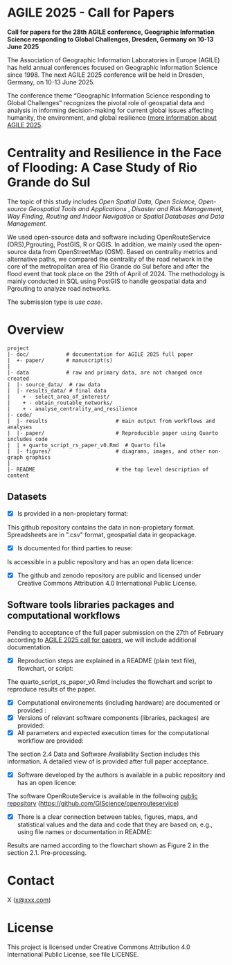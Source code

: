 # AGILE 2025 - Call for Papers
**Call for papers for the 28th AGILE conference, Geographic Information Science responding to Global Challenges, Dresden, Germany on 10-13 June 2025**

The Association of Geographic Information Laboratories in Europe (AGILE) has held annual conferences focused on Geographic Information Science since 1998. The next AGILE 2025 conference will be held in Dresden, Germany, on 10-13 June 2025.

The conference theme “Geographic Information Science responding to Global Challenges” recognizes the pivotal role of geospatial data and analysis in informing decision-making for current global issues affecting humanity, the environment, and global resilience ([more information about AGILE 2025](https://agile-gi.eu/conference-2025/call-for-papers-2025).

# Centrality and Resilience in the Face of Flooding: A Case Study of Rio Grande do Sul

The topic of this study includes _Open Spatial Data, Open Science, Open-source Geospatial Tools and Applications_ , _Disaster and Risk Management_, _Way Finding, Routing and Indoor Navigation_ or _Spatial Databases and Data Management_. 

We used open-ssource data and software including OpenRouteService (ORS),Pgrouting, PostGIS, R or QGIS. In addition, we mainly used the open-source data from OpenStreetMap (OSM). Based on centrality metrics and alternative paths, we compared the centrality of the road network in the core of the metropolitan area of Rio Grande do Sul before and after the flood event that took place on the 29th of April of 2024. The methodology is mainly conducted in SQL using PostGIS to handle geospatial data and Pgrouting to analyze road networks.

The submission type is _use case_.

# Overview

```
project
|- doc/            # documentation for AGILE 2025 full paper
|  +- paper/       # manuscript(s)
|
|- data            # raw and primary data, are not changed once created 
|  |- source_data/  # raw data
|  |- results_data/ # final data
|    + - select_area_of_interest/
|    + - obtain_routable_networks/
|    + - analyse_centrality_and_resilience
|- code/                           
|  |- results                      # main output from workflows and analyses
|  |- paper/                       # Reproducible paper using Quarto includes code
|  | + quarto_script_rs_paper_v0.Rmd  # Quarto file
|  |- figures/                     # diagrams, images, and other non-graph graphics
|
|- README                          # the top level description of content
```


## Datasets
- [x] Is provided in a non-propietary format:

This github repository contains the data in non-propietary format. Spreadsheets are in ".csv" format, geospatial data in geopackage.  

- [x] Is documented for third parties to reuse:

Is accessible in a public repository and has an open data licence:
- [x] The github and zenodo repository are public and licensed under Creative Commons Attribution 4.0 International Public License.

## Software tools libraries packages and computational workflows

Pending to acceptance of the full paper submission on the 27th of February according to [AGILE 2025 call for papers](https://agile-gi.eu/conference-2025/call-for-papers-2025), we will include additional documentation.
- [x] Reproduction steps are explained in a README (plain text file), flowchart, or script:

The quarto_script_rs_paper_v0.Rmd includes the flowchart and script to reproduce results of the paper.

- [x] Computational environements (including hardware) are documented or provided :
- [x] Versions of relevant software components (libraries, packages) are provided:
- [x] All parameters and expected execution times for the computational workflow are provided:

The section 2.4 Data and Software Availability Section includes this information. A detailed view of is provided after full paper acceptance.

- [x]  Software developed by the authors is available in a public repository and has an open licence:

The software OpenRouteService is available in the follwoing [public repository](https://github.com/GIScience/openrouteservice) (https://github.com/GIScience/openrouteservice)

- [x] There is a clear connection between tables, figures, maps, and statistical values and the data and code that they are based on, e.g., using file names or documentation in README:

Results are named according to the flowchart shown as Figure 2 in the section 2.1. Pre-processing.

# Contact
X (x@xxx.com)
# License
This project is licensed under Creative Commons Attribution 4.0 International Public License, see file LICENSE.
